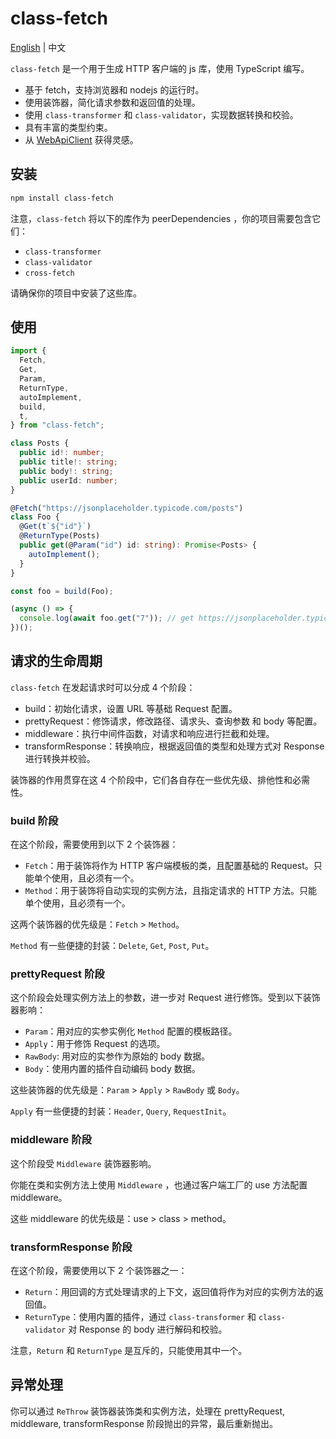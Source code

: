 # class-fetch

[English](https://github.com/iplaylf2/class-fetch/blob/main/README.md) | 中文

`class-fetch` 是一个用于生成 HTTP 客户端的 js 库，使用 TypeScript 编写。

- 基于 fetch，支持浏览器和 nodejs 的运行时。
- 使用装饰器，简化请求参数和返回值的处理。
- 使用 `class-transformer` 和 `class-validator`，实现数据转换和校验。
- 具有丰富的类型约束。
- 从 [WebApiClient](https://github.com/dotnetcore/WebApiClient) 获得灵感。

## 安装

```bash
npm install class-fetch
```

注意，`class-fetch` 将以下的库作为 peerDependencies ，你的项目需要包含它们：

- `class-transformer`
- `class-validator`
- `cross-fetch`

请确保你的项目中安装了这些库。

## 使用
```typescript
import {
  Fetch,
  Get,
  Param,
  ReturnType,
  autoImplement,
  build,
  t,
} from "class-fetch";

class Posts {
  public id!: number;
  public title!: string;
  public body!: string;
  public userId: number;
}

@Fetch("https://jsonplaceholder.typicode.com/posts")
class Foo {
  @Get(t`${"id"}`)
  @ReturnType(Posts)
  public get(@Param("id") id: string): Promise<Posts> {
    autoImplement();
  }
}

const foo = build(Foo);

(async () => {
  console.log(await foo.get("7")); // get https://jsonplaceholder.typicode.com/posts/7
})();

```

## 请求的生命周期

`class-fetch` 在发起请求时可以分成 4 个阶段：

- build：初始化请求，设置 URL 等基础 Request 配置。
- prettyRequest：修饰请求，修改路径、请求头、查询参数 和 body 等配置。
- middleware：执行中间件函数，对请求和响应进行拦截和处理。
- transformResponse：转换响应，根据返回值的类型和处理方式对 Response 进行转换并校验。

装饰器的作用贯穿在这 4 个阶段中，它们各自存在一些优先级、排他性和必需性。

### build 阶段

在这个阶段，需要使用到以下 2 个装饰器：

- `Fetch`：用于装饰将作为 HTTP 客户端模板的类，且配置基础的 Request。只能单个使用，且必须有一个。
- `Method`：用于装饰将自动实现的实例方法，且指定请求的 HTTP 方法。只能单个使用，且必须有一个。

这两个装饰器的优先级是：`Fetch` > `Method`。

`Method` 有一些便捷的封装：`Delete`, `Get`, `Post`, `Put`。

### prettyRequest 阶段

这个阶段会处理实例方法上的参数，进一步对 Request 进行修饰。受到以下装饰器影响：

- `Param`：用对应的实参实例化 `Method` 配置的模板路径。
- `Apply`：用于修饰 Request 的选项。
- `RawBody`: 用对应的实参作为原始的 body 数据。
- `Body`：使用内置的插件自动编码 body 数据。

这些装饰器的优先级是：`Param` > `Apply` > `RawBody` 或 `Body`。

`Apply` 有一些便捷的封装：`Header`, `Query`, `RequestInit`。

### middleware 阶段

这个阶段受 `Middleware` 装饰器影响。

你能在类和实例方法上使用 `Middleware` ，也通过客户端工厂的 use 方法配置 middleware。

这些 middleware 的优先级是：use > class > method。

### transformResponse 阶段

在这个阶段，需要使用以下 2 个装饰器之一：

- `Return`：用回调的方式处理请求的上下文，返回值将作为对应的实例方法的返回值。
- `ReturnType`：使用内置的插件，通过 `class-transformer` 和 `class-validator` 对 Response 的 body 进行解码和校验。

注意，`Return` 和 `ReturnType` 是互斥的，只能使用其中一个。

## 异常处理

你可以通过 `ReThrow` 装饰器装饰类和实例方法，处理在 prettyRequest, middleware, transformResponse 阶段抛出的异常，最后重新抛出。